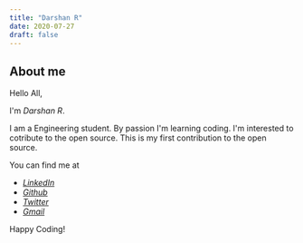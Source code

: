 ```yaml
---
title: "Darshan R"
date: 2020-07-27
draft: false
---
```


## About me
Hello All,

I'm *Darshan R*.

I am a Engineering student. By passion I'm learning coding. I'm interested to cotribute to the open source. This is my first contribution to the open source.

You can find me at
 - [*LinkedIn*](https://www.linkedin.com/in/darshanr27)
 - [*Github*](https://github.com/darshanr27)
 - [*Twitter*](https://twitter.com/darshan_r_27)
 - [*Gmail*](mailto:darshandarsh27blr@gmail.com)

Happy Coding!
